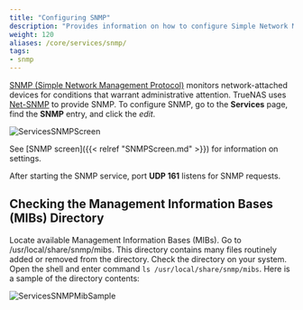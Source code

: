 ```yaml
---
title: "Configuring SNMP"
description: "Provides information on how to configure Simple Network Management Protocol (SNMP) on your TrueNAS."
weight: 120
aliases: /core/services/snmp/
tags:
- snmp
---
```


[SNMP (Simple Network Management Protocol)](https://tools.ietf.org/html/rfc1157) monitors network-attached devices for conditions that warrant administrative attention.
TrueNAS uses [Net-SNMP](https://sourceforge.net/projects/net-snmp/) to provide SNMP.
To configure SNMP, go to the **Services** page, find the **SNMP** entry, and click the <i class="material-icons" aria-hidden="true" title="Configure">edit</i>.

![ServicesSNMPScreen](/images/CORE/Services/ServicesSNMPScreen.png "SNMP Service Options")

See [SNMP screen]({{< relref "SNMPScreen.md" >}}) for information on settings.

After starting the SNMP service, port **UDP 161** listens for SNMP requests.

## Checking the Management Information Bases (MIBs) Directory

Locate available Management Information Bases (MIBs). Go to <file>/usr/local/share/snmp/mibs</file>. This directory contains many files routinely added or removed from the directory. Check the directory on your system. Open the shell and enter command `ls /usr/local/share/snmp/mibs`.
Here is a sample of the directory contents:

![ServicesSNMPMibSample](/images/CORE/Services/ServicesSNMPMibSample.png "Services SNMP Mib Sample")
